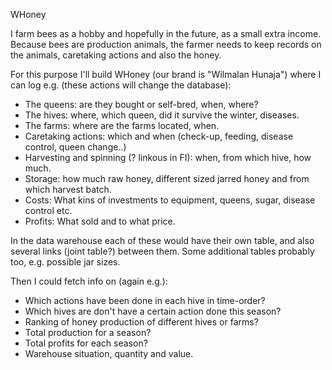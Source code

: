 WHoney

I farm bees as a hobby and hopefully in the future, as a small extra income.
Because bees are production animals, the farmer needs to keep records on
the animals, caretaking actions and also the honey. 

For this purpose I'll build WHoney (our brand is "Wilmalan Hunaja") where
I can log e.g. (these actions will change the database):
- The queens: are they bought or self-bred, when, where?
- The hives: where, which queen, did it survive the winter, diseases.
- The farms: where are the farms located, when.
- Caretaking actions: which and when (check-up, feeding, disease control, queen change..)
- Harvesting and spinning (? linkous in FI): when, from which hive, how much.
- Storage: how much raw honey, different sized jarred honey and from which harvest batch.
- Costs: What kins of investments to equipment, queens, sugar, disease control etc.
- Profits: What sold and to what price.

In the data warehouse each of these would have their own table,
and also several links (joint table?) between them. Some additional tables
probably too, e.g. possible jar sizes.

Then I could fetch info on (again e.g.):
- Which actions have been done in each hive in time-order?
- Which hives are don't have a certain action done this season?
- Ranking of honey production of different hives or farms?
- Total production for a season?
- Total profits for each season?
- Warehouse situation, quantity and value.
